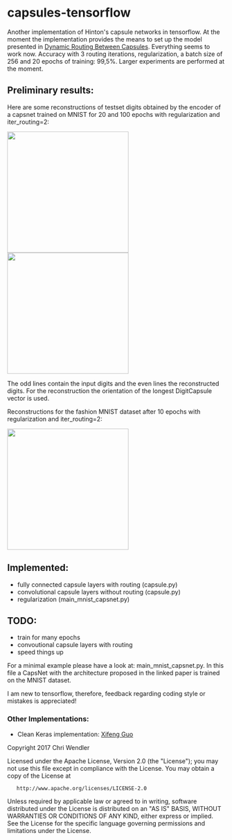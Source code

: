 # capsules-tensorflow
Another implementation of Hinton's capsule networks in tensorflow. At the moment the implementation provides the means to set up the model presented in [Dynamic Routing Between Capsules](https://arxiv.org/abs/1710.09829). Everything seems to work now. Accuracy with 3 routing iterations, regularization, a batch size of 256 and 20 epochs of training: 99,5%. Larger experiments are performed at the moment.

## Preliminary results:
Here are some reconstructions of testset digits obtained by the encoder of a capsnet trained on MNIST for 20 and 100 epochs with regularization and iter_routing=2:

<img src="https://github.com/chrislybaer/capsules-tensorflow/blob/master/results/results_20epochs.png" width="280" heigth="570"> <img src="https://github.com/chrislybaer/capsules-tensorflow/blob/master/results/results_100epochs.png" width="280" heigth="570"> 


The odd lines contain the input digits and the even lines the reconstructed digits. For the reconstruction the orientation of the longest DigitCapsule vector is used.

Reconstructions for the fashion MNIST dataset after 10 epochs with regularization and iter_routing=2:

<img src="https://github.com/chrislybaer/capsules-tensorflow/blob/master/results/results_10epochs_fmnist.png" width="280" heigth="570"> 

## Implemented: 
* fully connected capsule layers with routing (capsule.py)
* convolutional capsule layers without routing (capsule.py)
* regularization (main_mnist_capsnet.py)

## TODO:
* train for many epochs
* convoutional capsule layers with routing
* speed things up

For a minimal example please have a look at: main_mnist_capsnet.py. In this file a CapsNet with the architecture proposed in the
linked paper is trained on the MNIST dataset. 


I am new to tensorflow, therefore, feedback regarding coding style or mistakes is appreciated!

### Other Implementations:
* Clean Keras implementation: [Xifeng Guo](https://github.com/XifengGuo/CapsNet-Keras)

<!--
  Title: Capsule Networks 
  Description: A tensorflow implementation of Hinton's capsule networks.
  -->

<meta name='keywords' content='capsules, hinton, capsnet, capsules tensorflow, capsnet tensorflow'>

Copyright 2017 Chri Wendler

   Licensed under the Apache License, Version 2.0 (the "License");
   you may not use this file except in compliance with the License.
   You may obtain a copy of the License at

       http://www.apache.org/licenses/LICENSE-2.0

   Unless required by applicable law or agreed to in writing, software
   distributed under the License is distributed on an "AS IS" BASIS,
   WITHOUT WARRANTIES OR CONDITIONS OF ANY KIND, either express or implied.
   See the License for the specific language governing permissions and
   limitations under the License.
